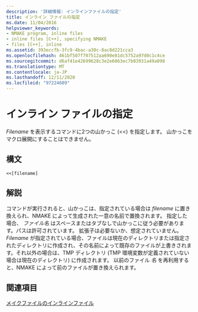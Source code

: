 ```yaml
---
description: '詳細情報: インラインファイルの指定'
title: インライン ファイルの指定
ms.date: 11/04/2016
helpviewer_keywords:
- NMAKE program, inline files
- inline files [C++], specifying NMAKE
- files [C++], inline
ms.assetid: 393eccfb-3fc9-4bac-a30c-8ac8d221cca3
ms.openlocfilehash: 461bf507f707512aa690e81dc5752a97d0c1c4ce
ms.sourcegitcommit: d6af41e42699628c3e2e6063ec7b03931a49a098
ms.translationtype: MT
ms.contentlocale: ja-JP
ms.lasthandoff: 12/11/2020
ms.locfileid: "97224609"
---
```

# <a name="specifying-an-inline-file"></a>インライン ファイルの指定

*Filename* を表示するコマンドに2つの山かっこ (<<) を指定します。 山かっこをマクロ展開にすることはできません。

## <a name="syntax"></a>構文

```
<<[filename]
```

## <a name="remarks"></a>解説

コマンドが実行されると、山かっこは、指定されている場合は *filename* に置き換えられ、NMAKE によって生成された一意の名前で置換されます。 指定した場合、 *ファイル名* はスペースまたはタブなしで山かっこに従う必要があります。パスは許可されています。 拡張子は必要ないか、想定されていません。 *Filename* が指定されている場合、ファイルは現在のディレクトリまたは指定されたディレクトリに作成され、その名前によって既存のファイルが上書きされます。それ以外の場合は、TMP ディレクトリ (TMP 環境変数が定義されていない場合は現在のディレクトリ) に作成されます。 以前のファイル *名* を再利用すると、NMAKE によって前のファイルが置き換えられます。

## <a name="see-also"></a>関連項目

[メイクファイルのインラインファイル](inline-files-in-a-makefile.md)
